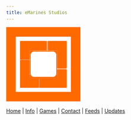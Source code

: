```yaml
---
title: eMarines Studios
---
```


![Logo](/src/assets/emarines.png)

[Home](./home.md) | [Info](./info.md) | [Games](./games.md) | [Contact](./contact.md) | [Feeds](./feeds.md) | [Updates](./updates.md)
